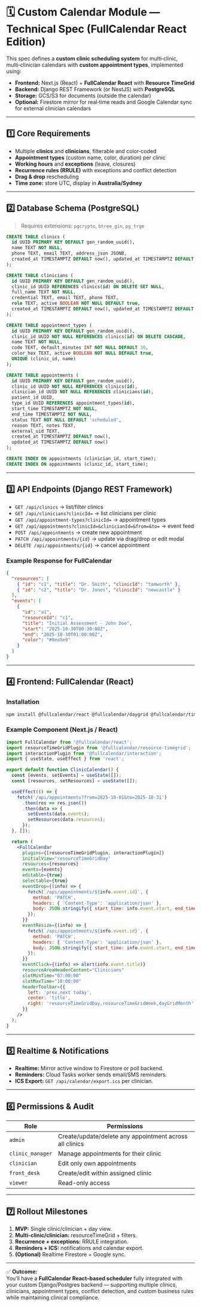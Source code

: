 # 🗓️ Custom Calendar Module — Technical Spec (FullCalendar React Edition)

This spec defines a **custom clinic scheduling system** for multi‑clinic, multi‑clinician calendars with **custom appointment types**, implemented using:

- **Frontend:** Next.js (React) + **FullCalendar React** with **Resource TimeGrid**
- **Backend:** Django REST Framework (or NestJS) with **PostgreSQL**
- **Storage:** GCS/S3 for documents (outside the calendar)
- **Optional:** Firestore mirror for real‑time reads and Google Calendar sync for external clinician calendars

---

## 1️⃣ Core Requirements

- Multiple **clinics** and **clinicians**, filterable and color‑coded
- **Appointment types** (custom name, color, duration) per clinic
- **Working hours** and **exceptions** (leave, closures)
- **Recurrence rules (RRULE)** with exceptions and conflict detection
- **Drag & drop** rescheduling
- **Time zone:** store UTC, display in **Australia/Sydney**

---

## 2️⃣ Database Schema (PostgreSQL)

> Requires extensions: `pgcrypto`, `btree_gin`, `pg_trgm`

```sql
CREATE TABLE clinics (
  id UUID PRIMARY KEY DEFAULT gen_random_uuid(),
  name TEXT NOT NULL,
  phone TEXT, email TEXT, address_json JSONB,
  created_at TIMESTAMPTZ DEFAULT now(), updated_at TIMESTAMPTZ DEFAULT now()
);

CREATE TABLE clinicians (
  id UUID PRIMARY KEY DEFAULT gen_random_uuid(),
  clinic_id UUID REFERENCES clinics(id) ON DELETE SET NULL,
  full_name TEXT NOT NULL,
  credential TEXT, email TEXT, phone TEXT,
  role TEXT, active BOOLEAN NOT NULL DEFAULT true,
  created_at TIMESTAMPTZ DEFAULT now(), updated_at TIMESTAMPTZ DEFAULT now()
);

CREATE TABLE appointment_types (
  id UUID PRIMARY KEY DEFAULT gen_random_uuid(),
  clinic_id UUID NOT NULL REFERENCES clinics(id) ON DELETE CASCADE,
  name TEXT NOT NULL,
  code TEXT, default_minutes INT NOT NULL DEFAULT 30,
  color_hex TEXT, active BOOLEAN NOT NULL DEFAULT true,
  UNIQUE (clinic_id, name)
);

CREATE TABLE appointments (
  id UUID PRIMARY KEY DEFAULT gen_random_uuid(),
  clinic_id UUID NOT NULL REFERENCES clinics(id),
  clinician_id UUID NOT NULL REFERENCES clinicians(id),
  patient_id UUID,
  type_id UUID REFERENCES appointment_types(id),
  start_time TIMESTAMPTZ NOT NULL,
  end_time TIMESTAMPTZ NOT NULL,
  status TEXT NOT NULL DEFAULT 'scheduled',
  reason TEXT, notes TEXT,
  external_uid TEXT,
  created_at TIMESTAMPTZ DEFAULT now(),
  updated_at TIMESTAMPTZ DEFAULT now()
);

CREATE INDEX ON appointments (clinician_id, start_time);
CREATE INDEX ON appointments (clinic_id, start_time);
```
---

## 3️⃣ API Endpoints (Django REST Framework)

- `GET /api/clinics` → list/filter clinics
- `GET /api/clinicians?clinicId=` → list clinicians per clinic
- `GET /api/appointment-types?clinicId=` → appointment types
- `GET /api/appointments?clinicId=&clinicianId=&from=&to=` → event feed
- `POST /api/appointments` → create new appointment
- `PATCH /api/appointments/{id}` → update via drag/drop or edit modal
- `DELETE /api/appointments/{id}` → cancel appointment

### Example Response for FullCalendar
```json
{
  "resources": [
    { "id": "c1", "title": "Dr. Smith", "clinicId": "tamworth" },
    { "id": "c2", "title": "Dr. Jones", "clinicId": "newcastle" }
  ],
  "events": [
    {
      "id": "a1",
      "resourceId": "c1",
      "title": "Initial Assessment - John Doe",
      "start": "2025-10-30T00:30:00Z",
      "end": "2025-10-30T01:00:00Z",
      "color": "#0ea5e9"
    }
  ]
}
```

---

## 4️⃣ Frontend: FullCalendar (React)

### Installation
```bash
npm install @fullcalendar/react @fullcalendar/daygrid @fullcalendar/timegrid @fullcalendar/interaction @fullcalendar/resource-timegrid luxon rrule
```

### Example Component (Next.js / React)
```jsx
import FullCalendar from '@fullcalendar/react';
import resourceTimeGridPlugin from '@fullcalendar/resource-timegrid';
import interactionPlugin from '@fullcalendar/interaction';
import { useState, useEffect } from 'react';

export default function ClinicCalendar() {
  const [events, setEvents] = useState([]);
  const [resources, setResources] = useState([]);

  useEffect(() => {
    fetch('/api/appointments?from=2025-10-01&to=2025-10-31')
      .then(res => res.json())
      .then(data => {
        setEvents(data.events);
        setResources(data.resources);
      });
  }, []);

  return (
    <FullCalendar
      plugins={[resourceTimeGridPlugin, interactionPlugin]}
      initialView="resourceTimeGridDay"
      resources={resources}
      events={events}
      editable={true}
      selectable={true}
      eventDrop={(info) => {
        fetch(`/api/appointments/${info.event.id}`, {
          method: 'PATCH',
          headers: { 'Content-Type': 'application/json' },
          body: JSON.stringify({ start_time: info.event.start, end_time: info.event.end })
        });
      }}
      eventResize={(info) => {
        fetch(`/api/appointments/${info.event.id}`, {
          method: 'PATCH',
          headers: { 'Content-Type': 'application/json' },
          body: JSON.stringify({ start_time: info.event.start, end_time: info.event.end })
        });
      }}
      eventClick={(info) => alert(info.event.title)}
      resourceAreaHeaderContent="Clinicians"
      slotMinTime="07:00:00"
      slotMaxTime="18:00:00"
      headerToolbar={{
        left: 'prev,next today',
        center: 'title',
        right: 'resourceTimeGridDay,resourceTimeGridWeek,dayGridMonth'
      }}
    />
  );
}
```

---

## 5️⃣ Realtime & Notifications

- **Realtime:** Mirror active window to Firestore or poll backend.
- **Reminders:** Cloud Tasks worker sends email/SMS reminders.
- **ICS Export:** `GET /api/calendar/export.ics` per clinician.

---

## 6️⃣ Permissions & Audit

| Role | Permissions |
|------|--------------|
| `admin` | Create/update/delete any appointment across all clinics |
| `clinic_manager` | Manage appointments for their clinic |
| `clinician` | Edit only own appointments |
| `front_desk` | Create/edit within assigned clinic |
| `viewer` | Read-only access |

---

## 7️⃣ Rollout Milestones

1. **MVP:** Single clinic/clinician + day view.
2. **Multi-clinic/clinician:** resourceTimeGrid + filters.
3. **Recurrence + exceptions:** RRULE integration.
4. **Reminders + ICS:** notifications and calendar export.
5. **(Optional)** Realtime Firestore + Google sync.

---

✅ **Outcome:**  
You’ll have a **FullCalendar React–based scheduler** fully integrated with your custom Django/Postgres backend — supporting multiple clinics, clinicians, appointment types, conflict detection, and custom business rules while maintaining clinical compliance.
